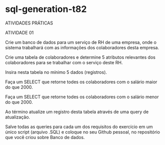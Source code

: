 # sql-generation-t82

ATIVIDADES PRÁTICAS

ATIVIDADE 01

Crie um banco de dados para um serviço de RH de uma empresa, onde o sistema trabalhará com as informações dos colaboradores desta empresa. 

Crie uma tabela de colaboradores e determine 5 atributos relevantes dos colaboradores para se trabalhar com o serviço deste RH.

Insira nesta tabela no mínimo 5 dados (registros).

Faça um SELECT que retorne todes os colaboradores com o salário maior do que 2000.

Faça um SELECT que retorne todes os colaboradores com o salário menor do que 2000.

Ao término atualize um registro desta tabela através de uma query de atualização.

Salve todas as queries para cada um dos requisitos do exercício em um único script (arquivo .SQL) e coloque no seu Github pessoal, no repositório que você criou sobre Banco de dados.



